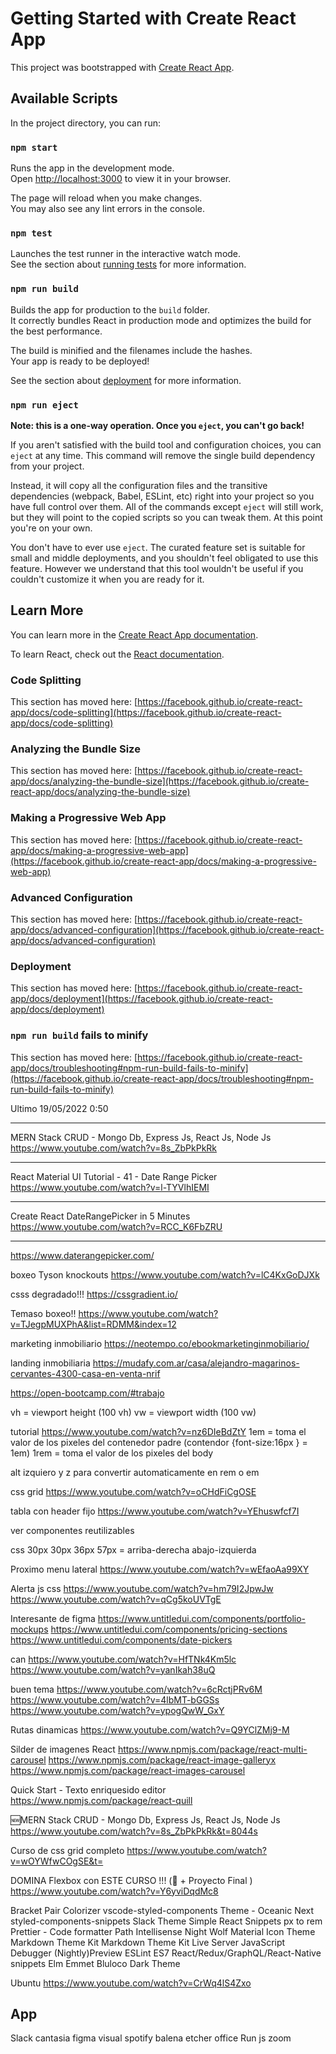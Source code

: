 # Getting Started with Create React App

This project was bootstrapped with [Create React App](https://github.com/facebook/create-react-app).

## Available Scripts

In the project directory, you can run:

### `npm start`

Runs the app in the development mode.\
Open [http://localhost:3000](http://localhost:3000) to view it in your browser.

The page will reload when you make changes.\
You may also see any lint errors in the console.

### `npm test`

Launches the test runner in the interactive watch mode.\
See the section about [running tests](https://facebook.github.io/create-react-app/docs/running-tests) for more information.

### `npm run build`

Builds the app for production to the `build` folder.\
It correctly bundles React in production mode and optimizes the build for the best performance.

The build is minified and the filenames include the hashes.\
Your app is ready to be deployed!

See the section about [deployment](https://facebook.github.io/create-react-app/docs/deployment) for more information.

### `npm run eject`

**Note: this is a one-way operation. Once you `eject`, you can't go back!**

If you aren't satisfied with the build tool and configuration choices, you can `eject` at any time. This command will remove the single build dependency from your project.

Instead, it will copy all the configuration files and the transitive dependencies (webpack, Babel, ESLint, etc) right into your project so you have full control over them. All of the commands except `eject` will still work, but they will point to the copied scripts so you can tweak them. At this point you're on your own.

You don't have to ever use `eject`. The curated feature set is suitable for small and middle deployments, and you shouldn't feel obligated to use this feature. However we understand that this tool wouldn't be useful if you couldn't customize it when you are ready for it.

## Learn More

You can learn more in the [Create React App documentation](https://facebook.github.io/create-react-app/docs/getting-started).

To learn React, check out the [React documentation](https://reactjs.org/).

### Code Splitting

This section has moved here: [https://facebook.github.io/create-react-app/docs/code-splitting](https://facebook.github.io/create-react-app/docs/code-splitting)

### Analyzing the Bundle Size

This section has moved here: [https://facebook.github.io/create-react-app/docs/analyzing-the-bundle-size](https://facebook.github.io/create-react-app/docs/analyzing-the-bundle-size)

### Making a Progressive Web App

This section has moved here: [https://facebook.github.io/create-react-app/docs/making-a-progressive-web-app](https://facebook.github.io/create-react-app/docs/making-a-progressive-web-app)

### Advanced Configuration

This section has moved here: [https://facebook.github.io/create-react-app/docs/advanced-configuration](https://facebook.github.io/create-react-app/docs/advanced-configuration)

### Deployment

This section has moved here: [https://facebook.github.io/create-react-app/docs/deployment](https://facebook.github.io/create-react-app/docs/deployment)

### `npm run build` fails to minify

This section has moved here: [https://facebook.github.io/create-react-app/docs/troubleshooting#npm-run-build-fails-to-minify](https://facebook.github.io/create-react-app/docs/troubleshooting#npm-run-build-fails-to-minify)

Ultimo 19/05/2022 0:50

---

MERN Stack CRUD - Mongo Db, Express Js, React Js, Node Js
https://www.youtube.com/watch?v=8s_ZbPkPkRk

---

React Material UI Tutorial - 41 - Date Range Picker
https://www.youtube.com/watch?v=l-TYVlhIEMI

---

Create React DateRangePicker in 5 Minutes
https://www.youtube.com/watch?v=RCC_K6FbZRU

---

https://www.daterangepicker.com/

boxeo Tyson knockouts
https://www.youtube.com/watch?v=lC4KxGoDJXk

csss degradado!!!
https://cssgradient.io/

Temaso boxeo!!
https://www.youtube.com/watch?v=TJegpMUXPhA&list=RDMM&index=12

marketing inmobiliario
https://neotempo.co/ebookmarketinginmobiliario/

landing inmobiliaria
https://mudafy.com.ar/casa/alejandro-magarinos-cervantes-4300-casa-en-venta-nrif

https://open-bootcamp.com/#trabajo

vh = viewport height (100 vh)
vw = viewport width (100 vw)

tutorial https://www.youtube.com/watch?v=nz6DIeBdZtY
1em = toma el valor de los pixeles del contenedor padre (contendor {font-size:16px } = 1em)
1rem = toma el valor de los pixeles del body

alt izquiero y z para convertir automaticamente en rem o em

css grid
https://www.youtube.com/watch?v=oCHdFiCgOSE

tabla con header fijo
https://www.youtube.com/watch?v=YEhuswfcf7I

ver componentes reutilizables

css
30px 30px 36px 57px = arriba-derecha abajo-izquierda

Proximo menu lateral
https://www.youtube.com/watch?v=wEfaoAa99XY

Alerta js css
https://www.youtube.com/watch?v=hm79I2JpwJw
https://www.youtube.com/watch?v=qCg5koUVTgE

Interesante de figma
https://www.untitledui.com/components/portfolio-mockups
https://www.untitledui.com/components/pricing-sections
https://www.untitledui.com/components/date-pickers

can
https://www.youtube.com/watch?v=HfTNk4Km5lc
https://www.youtube.com/watch?v=yanIkah38uQ

buen tema
https://www.youtube.com/watch?v=6cRctjPRv6M
https://www.youtube.com/watch?v=4lbMT-bGGSs
https://www.youtube.com/watch?v=ypogQwW_GxY

Rutas dinamicas
https://www.youtube.com/watch?v=Q9YClZMj9-M

Silder de imagenes React
https://www.npmjs.com/package/react-multi-carousel
https://www.npmjs.com/package/react-image-galleryx
https://www.npmjs.com/package/react-images-carousel

Quick Start - Texto enriquesido editor
https://www.npmjs.com/package/react-quill

🆕MERN Stack CRUD - Mongo Db, Express Js, React Js, Node Js
https://www.youtube.com/watch?v=8s_ZbPkPkRk&t=8044s

Curso de css grid completo
https://www.youtube.com/watch?v=wOYWfwCOgSE&t=

DOMINA Flexbox con ESTE CURSO !!! (💙 + Proyecto Final )
https://www.youtube.com/watch?v=Y6yviDqdMc8

Bracket Pair Colorizer
vscode-styled-components
Theme - Oceanic Next
styled-components-snippets
Slack Theme
Simple React Snippets
px to rem
Prettier - Code formatter
Path Intellisense
Night Wolf
Material Icon Theme
Markdown Theme Kit
Markdown Theme Kit
Live Server
JavaScript Debugger (Nightly)Preview
ESLint
ES7 React/Redux/GraphQL/React-Native snippets
Elm Emmet
Bluloco Dark Theme

Ubuntu
https://www.youtube.com/watch?v=CrWq4lS4Zxo

## App

Slack
cantasia
figma
visual
spotify
balena etcher
office
Run js
zoom
